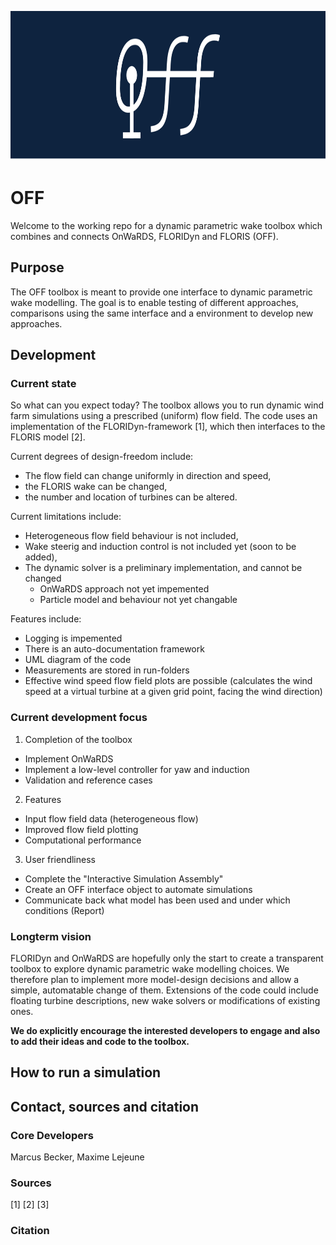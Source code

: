 <p align="center">
  <img width="880" height="240" src="https://github.com/TUDelft-DataDrivenControl/OFF/blob/main/99_Design/01_Logo/OFF_Logo_wide.png">
</p>

# OFF
Welcome to the working repo for a dynamic parametric wake toolbox which combines and connects OnWaRDS, FLORIDyn and FLORIS (OFF).
## Purpose
The OFF toolbox is meant to provide one interface to dynamic parametric wake modelling. The goal is to enable testing of different approaches, comparisons using the same interface and a environment to develop new approaches.

## Development
### Current state
So what can you expect today?
The toolbox allows you to run dynamic wind farm simulations using a prescribed (uniform) flow field. The code uses an implementation of the FLORIDyn-framework \[1\], which then interfaces to the FLORIS model \[2\].

Current degrees of design-freedom include:
- The flow field can change uniformly in direction and speed, 
- the FLORIS wake can be changed, 
- the number and location of turbines can be altered.

Current limitations include:
- Heterogeneous flow field behaviour is not included, 
- Wake steerig and induction control is not included yet (soon to be added), 
- The dynamic solver is a preliminary implementation, and cannot be changed
  -  OnWaRDS approach not yet impemented
  -  Particle model and behaviour not yet changable

Features include:
- Logging is impemented
- There is an auto-documentation framework
- UML diagram of the code
- Measurements are stored in run-folders
- Effective wind speed flow field plots are possible (calculates the wind speed at a virtual turbine at a given grid point, facing the wind direction)

### Current development focus
1. Completion of the toolbox
  - Implement OnWaRDS
  - Implement a low-level controller for yaw and induction
  - Validation and reference cases
2. Features
  - Input flow field data (heterogeneous flow)
  - Improved flow field plotting
  - Computational performance
3. User friendliness
  - Complete the "Interactive Simulation Assembly"
  - Create an OFF interface object to automate simulations
  - Communicate back what model has been used and under which conditions (Report)

### Longterm vision
FLORIDyn and OnWaRDS are hopefully only the start to create a transparent toolbox to explore dynamic parametric wake modelling choices. We therefore plan to implement more model-design decisions and allow a simple, automatable change of them.
Extensions of the code could include floating turbine descriptions, new wake solvers or modifications of existing ones.

**We do explicitly encourage the interested developers to engage and also to add their ideas and code to the toolbox.**

## How to run a simulation

##





## Contact, sources and citation
### Core Developers
Marcus Becker, Maxime Lejeune
### Sources
\[1\] 
\[2\]
\[3\]
### Citation
